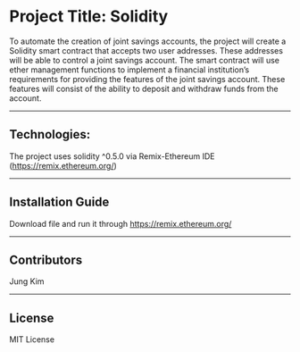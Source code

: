 
# Project Title: Solidity

To automate the creation of joint savings accounts, the project will create a Solidity smart contract that accepts two user addresses. These addresses will be able to control a joint savings account. The smart contract will use ether management functions to implement a financial institution’s requirements for providing the features of the joint savings account. These features will consist of the ability to deposit and withdraw funds from the account.


---

## Technologies:

The project uses solidity ^0.5.0 via Remix-Ethereum IDE (https://remix.ethereum.org/)

---

## Installation Guide

Download file and run it through https://remix.ethereum.org/

---


## Contributors

Jung Kim


---

## License

MIT License
